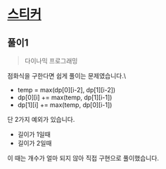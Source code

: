 # [스티커]()

## 풀이1

> 다이나믹 프로그래밍

점화식을 구한다면 쉽게 풀이는 문제였습니다.\
- temp = max(dp[0][i-2], dp[1][i-2])
- dp[0][i] += max(temp, dp[1][i-1])
- dp[1][i] += max(temp, dp[0][i-1])

단 2가지 예외가 있습니다.
- 길이가 1일때
- 길이가 2일때

이 때는 개수가 얼마 되지 않아 직접 구현으로 풀이했습니다.